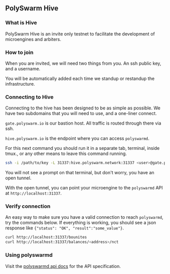 ## PolySwarm Hive

### What is Hive

PolySwarm Hive is an invite only testnet to facilitate the development of microengines
and arbiters.

### How to join

When you are invited, we will need two things from you. An ssh public key, and a
 username.

You will be automatically added each time we standup or restandup the infrastructure.

### Connecting to Hive

Connecting to the hive has been designed to be as simple as  possible. We have two subdomains
that you will need to use, and a one-liner connect.

`gate.polyswarm.io` is our bastion host. All traffic is routed  through there via ssh.

`hive.polyswarm.io` is the endpoint where you can access `polyswarmd`.

For this next command you should run it in a separate tab, terminal, inside tmux., or any other means to leave this command running.

```bash
ssh -i /path/to/key -L 31337:hive.polyswarm.network:31337 <user>@gate.polyswarm.io
```

You will not see a prompt on that terminal, but don't worry, you have an open tunnel.

With the open tunnel, you can point your microengine to the `polyswarmd` API at `http://localhost:31337`.

### Verify connection

An easy way to make sure you have a valid connection to reach `polyswarmd`, try the commands below. If everything is working, you should see a json response like `{"status": "OK", "result":"some_value"}`.

```bash
curl http://localhost:31337/bounites
curl http://localhost:31337/balances/<address>/nct
```

### Using polyswarmd

Visit the [polyswarmd api docs](API-polyswarm) for the API specification.